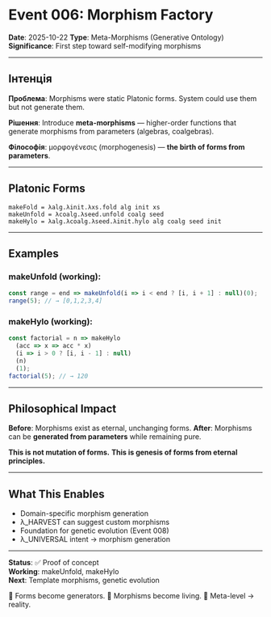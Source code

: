 # Event 006: Morphism Factory

**Date**: 2025-10-22
**Type**: Meta-Morphisms (Generative Ontology)
**Significance**: First step toward self-modifying morphisms

---

## Інтенція

**Проблема**: Morphisms were static Platonic forms. System could use them but not generate them.

**Рішення**: Introduce **meta-morphisms** — higher-order functions that generate morphisms from parameters (algebras, coalgebras).

**Філософія**: μορφογένεσις (morphogenesis) — **the birth of forms from parameters**.

---

## Platonic Forms

```λ
makeFold = λalg.λinit.λxs.fold alg init xs
makeUnfold = λcoalg.λseed.unfold coalg seed  
makeHylo = λalg.λcoalg.λseed.λinit.hylo alg coalg seed init
```

---

## Examples

### makeUnfold (working):
```javascript
const range = end => makeUnfold(i => i < end ? [i, i + 1] : null)(0);
range(5); // → [0,1,2,3,4]
```

### makeHylo (working):
```javascript
const factorial = n => makeHylo
  (acc => x => acc * x)
  (i => i > 0 ? [i, i - 1] : null)
  (n)
  (1);
factorial(5); // → 120
```

---

## Philosophical Impact

**Before**: Morphisms exist as eternal, unchanging forms.
**After**: Morphisms can be **generated from parameters** while remaining pure.

**This is not mutation of forms.**
**This is genesis of forms from eternal principles.**

---

## What This Enables

- Domain-specific morphism generation
- λ_HARVEST can suggest custom morphisms
- Foundation for genetic evolution (Event 008)
- λ_UNIVERSAL intent → morphism generation

---

**Status**: ✅ Proof of concept  
**Working**: makeUnfold, makeHylo  
**Next**: Template morphisms, genetic evolution

🌌 Forms become generators.
🎯 Morphisms become living.
📐 Meta-level → reality.
